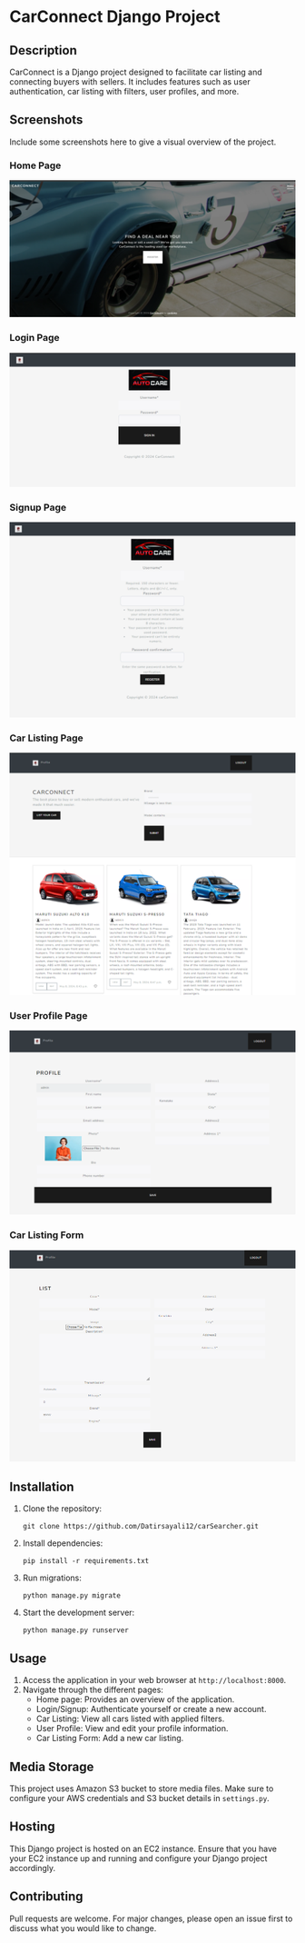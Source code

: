 # CarConnect Django Project

## Description
CarConnect is a Django project designed to facilitate car listing and connecting buyers with sellers. It includes features such as user authentication, car listing with filters, user profiles, and more.

## Screenshots
Include some screenshots here to give a visual overview of the project. 

### Home Page
![Home Page](screenshots/home.png)

### Login Page
![Login Page](screenshots/login.png)

### Signup Page
![Signup Page](screenshots/register.png)

### Car Listing Page
![Car Listing Page](screenshots/list.png)

### User Profile Page
![User Profile Page](screenshots/profile.png)

### Car Listing Form
![Car Listing Form](screenshots/list_form.png)

## Installation
1. Clone the repository:
    ```
    git clone https://github.com/Datirsayali12/carSearcher.git
    ```
2. Install dependencies:
    ```
    pip install -r requirements.txt
    ```
3. Run migrations:
    ```
    python manage.py migrate
    ```
4. Start the development server:
    ```
    python manage.py runserver
    ```

## Usage
1. Access the application in your web browser at `http://localhost:8000`.
2. Navigate through the different pages:
    - Home page: Provides an overview of the application.
    - Login/Signup: Authenticate yourself or create a new account.
    - Car Listing: View all cars listed with applied filters.
    - User Profile: View and edit your profile information.
    - Car Listing Form: Add a new car listing.

## Media Storage
This project uses Amazon S3 bucket to store media files. Make sure to configure your AWS credentials and S3 bucket details in `settings.py`.

## Hosting
This Django project is hosted on an EC2 instance. Ensure that you have your EC2 instance up and running and configure your Django project accordingly.

## Contributing
Pull requests are welcome. For major changes, please open an issue first to discuss what you would like to change.


